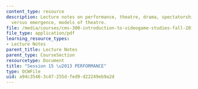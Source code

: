 ```yaml
---
content_type: resource
description: Lecture notes on performance, theatre, drama, spectatorship, progression
  versus emergence, models of theatre.
file: /media/courses/cms-300-introduction-to-videogame-studies-fall-2011/a94c35463c47255dfed9d22249eb9a2d_MITCMS_300F11_session_15_b.pdf
file_type: application/pdf
learning_resource_types:
- Lecture Notes
parent_title: Lecture Notes
parent_type: CourseSection
resourcetype: Document
title: "Session 15 \u2013 PERFORMANCE"
type: OCWFile
uid: a94c3546-3c47-255d-fed9-d22249eb9a2d
---
```

